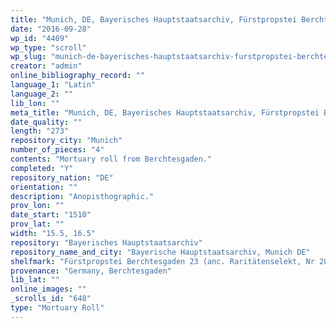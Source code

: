 ```yaml
---
title: "Munich, DE, Bayerisches Hauptstaatsarchiv, Fürstpropstei Berchtesgaden 23 (anc. Raritätenselekt, Nr 20, then Kl. Lit. Berchtesgaden, Nr 3a)"
date: "2016-09-28"
wp_id: "4409"
wp_type: "scroll"
wp_slug: "munich-de-bayerisches-hauptstaatsarchiv-furstpropstei-berchtesgaden-23-anc-raritatenselekt-nr-20-then-kl-lit-berchtesgaden-nr-3a"
creator: "admin"
online_bibliography_record: ""
language_1: "Latin"
language_2: ""
lib_lon: ""
meta_title: "Munich, DE, Bayerisches Hauptstaatsarchiv, Fürstpropstei Berchtesgaden 23 (anc. Raritätenselekt, Nr 20, then Kl. Lit. Berchtesgaden, Nr 3a)"
date_quality: ""
length: "273"
repository_city: "Munich"
number_of_pieces: "4"
contents: "Mortuary roll from Berchtesgaden."
completed: "Y"
repository_nation: "DE"
orientation: ""
description: "Anopisthographic."
prov_lon: ""
date_start: "1510"
prov_lat: ""
width: "15.5, 16.5"
repository: "Bayerisches Hauptstaatsarchiv"
repository_name_and_city: "Bayerische Hauptstaatsarchiv, Munich DE"
shelfmark: "Fürstpropstei Berchtesgaden 23 (anc. Raritätenselekt, Nr 20, then Kl. Lit. Berchtesgaden, Nr 3a)"
provenance: "Germany, Berchtesgaden"
lib_lat: ""
online_images: ""
_scrolls_id: "648"
type: "Mortuary Roll"
---
```



